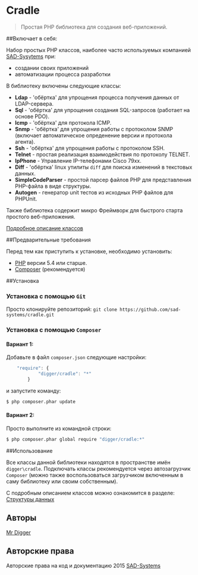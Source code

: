 # Cradle

> Простая PHP библиотека для создания веб-приложений.

##Включает в себя:

Набор простых PHP классов, наиболее часто используемых компанией [SAD-Sysytems](http://sad-systems.ru)
при: 

 * создании своих приложений
 * автоматизации процесса разработки

В библиотеку включены следующие классы:

 * **Ldap**    - 'обёртка' для упрощения процесса получения данных от LDAP-сервера.
 * **Sql**     - 'обёртка' для упрощения создания SQL-запросов (работает на основе PDO).
 * **Icmp**    - 'обёртка' для протокола ICMP.
 * **Snmp**    - 'обёртка' для упрощения работы с протоколом SNMP (включает автоматическое опреденение версии и протокола агента).
 * **Ssh**     - 'обёртка' для упрощения работы с протоколом SSH.
 * **Telnet**  - простая реализация взаимодействия по протоколу TELNET.
 * **IpPhone** - Управление IP-телефонами Cisco 79xx.
 * **Diff**    - 'обёртка' linux утилиты `diff` для поиска изменений в текстовых данных.
 * **SimpleCodeParser** - простой парсер файлов PHP для представления PHP-файла в виде структуры.
 * **Autogen** - генератор unit тестов из исходных PHP файлов для PHPUnit.

Также библиотека содержит микро Фреймворк для быстрого старта простого веб-приложения.

[Подробное описание классов](http://sad-systems.ru/projects/cradle/doc/phpdoc/annotated.html)

##Предварительные требования

Перед тем как приступить к установке, необходимо установить:

 * [PHP](http://php.net/downloads.php) версии 5.4 или старше.
 * [Composer](https://getcomposer.org) (рекомендуется)

##Установка

### Установка с помощью `Git`

Просто клонируйте репозиторий: `git clone https://github.com/sad-systems/cradle.git`

### Установка с помощью `Composer`

#### Вариант 1:

Добавьте в файл `composer.json` следующие настройки:

~~~js
    "require": {
            "digger/cradle": "*"
        }
~~~

и запустите команду:

~~~sh
$ php composer.phar update
~~~

#### Вариант 2:

Просто выполните из командной строки:

~~~sh
$ php composer.phar global require "digger/cradle:*"
~~~

##Использование

Все классы данной библиотеки находятся в пространстве имён `digger\cradle`.
Подключать классы рекомендуется через автозагрузчик `Composer` (можно также воспользоваться
загрузчиком включенным в саму библиотеку или своим собственным).

С подробным описанием классов можно ознакомится в разделе:
[Структуры данных](http://sad-systems.ru/projects/cradle/doc/phpdoc/annotated.html)

## Авторы

[Mr Digger](mailto://mrdigger@mail.ru)

## Авторские права

Авторские права на код и документацию 2015 [SAD-Systems](http://sad-systems.ru) 
